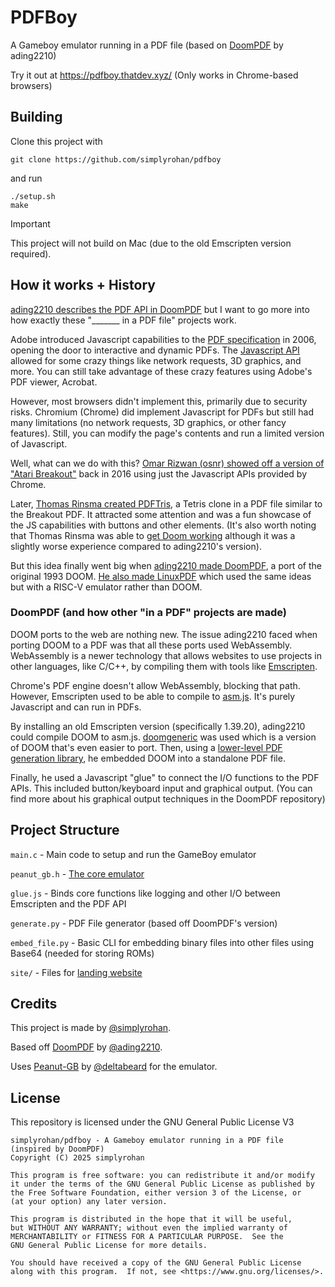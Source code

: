 # PDFBoy

A Gameboy emulator running in a PDF file (based on [DoomPDF](https://github.com/ading2210/doompdf) by ading2210)

Try it out at https://pdfboy.thatdev.xyz/ (Only works in Chrome-based browsers)

## Building

Clone this project with
```
git clone https://github.com/simplyrohan/pdfboy
```
and run
```
./setup.sh
make
```

> [!IMPORTANT]
> This project will not build on Mac (due to the old Emscripten version required).

## How it works + History
[ading2210 describes the PDF API in DoomPDF](https://github.com/ading2210/doompdf/tree/master?tab=readme-ov-file#javascript-in-a-pdf) but I want to go more into how exactly these "_______ in a PDF file" projects work.

Adobe introduced Javascript capabilities to the [PDF specification](https://opensource.adobe.com/dc-acrobat-sdk-docs/pdfstandards/PDF32000_2008.pdf) in 2006, opening the door to interactive and dynamic PDFs. The [Javascript API](https://opensource.adobe.com/dc-acrobat-sdk-docs/library/jsapiref/JS_API_AcroJS.html) allowed for some crazy things like network requests, 3D graphics, and more. You can still take advantage of these crazy features using Adobe's PDF viewer, Acrobat.

However, most browsers didn't implement this, primarily due to security risks. Chromium (Chrome) did implement Javascript for PDFs but still had many limitations (no network requests, 3D graphics, or other fancy features). Still, you can modify the page's contents and run a limited version of Javascript.

Well, what can we do with this? [Omar Rizwan (osnr) showed off a version of "Atari Breakout"](https://github.com/osnr/horrifying-pdf-experiments) back in 2016 using just the Javascript APIs provided by Chrome.

Later, [Thomas Rinsma created PDFTris](https://github.com/ThomasRinsma/pdftris), a Tetris clone in a PDF file similar to the Breakout PDF. It attracted some attention and was a fun showcase of the JS capabilities with buttons and other elements.
(It's also worth noting that Thomas Rinsma was able to [get Doom working](https://github.com/ThomasRinsma/pdfdoom) although it was a slightly worse experience compared to ading2210's version).

But this idea finally went big when [ading2210 made DoomPDF](https://github.com/ading2210/doompdf/), a port of the original 1993 DOOM. 
[He also made LinuxPDF](https://github.com/ading2210/linuxpdf) which used the same ideas but with a RISC-V emulator rather than DOOM.

### DoomPDF (and how other "in a PDF" projects are made)
DOOM ports to the web are nothing new. The issue ading2210 faced when porting DOOM to a PDF was that all these ports used WebAssembly. WebAssembly is a newer technology that allows websites to use projects in other languages, like C/C++, by compiling them with tools like [Emscripten](https://emscripten.org/).

Chrome's PDF engine doesn't allow WebAssembly, blocking that path. However, Emscripten used to be able to compile to [asm.js](https://en.wikipedia.org/wiki/Asm.js). It's purely Javascript and can run in PDFs.

By installing an old Emscripten version (specifically 1.39.20), ading2210 could compile DOOM to asm.js. [doomgeneric](https://github.com/ozkl/doomgeneric) was used which is a version of DOOM that's even easier to port. Then, using a [lower-level PDF generation library](https://github.com/pmaupin/pdfrw), he embedded DOOM into a standalone PDF file.

Finally, he used a Javascript "glue" to connect the I/O functions to the PDF APIs. This included button/keyboard input and graphical output. (You can find more about his graphical output techniques in the DoomPDF repository)

## Project Structure
`main.c` - Main code to setup and run the GameBoy emulator

`peanut_gb.h` - [The core emulator](https://github.com/deltabeard/Peanut-GB/tree/master)

`glue.js` - Binds core functions like logging and other I/O between Emscripten and the PDF API

`generate.py` - PDF File generator (based off DoomPDF's version)

`embed_file.py` - Basic CLI for embedding binary files into other files using Base64 (needed for storing ROMs)

`site/` - Files for [landing website](https://pdfboy.thatdev.xyz)

## Credits
This project is made by [@simplyrohan](https://github.com/simplyrohan).

Based off [DoomPDF](https://github.com/ading2210/doompdf) by [@ading2210](https://github.com/ading2210).

Uses [Peanut-GB](https://github.com/deltabeard/Peanut-GB/tree/master) by [@deltabeard](https://github.com/deltabeard) for the emulator.

## License
This repository is licensed under the GNU General Public License V3

```
simplyrohan/pdfboy - A Gameboy emulator running in a PDF file (inspired by DoomPDF)
Copyright (C) 2025 simplyrohan

This program is free software: you can redistribute it and/or modify
it under the terms of the GNU General Public License as published by
the Free Software Foundation, either version 3 of the License, or
(at your option) any later version.

This program is distributed in the hope that it will be useful,
but WITHOUT ANY WARRANTY; without even the implied warranty of
MERCHANTABILITY or FITNESS FOR A PARTICULAR PURPOSE.  See the
GNU General Public License for more details.

You should have received a copy of the GNU General Public License
along with this program.  If not, see <https://www.gnu.org/licenses/>.
```

